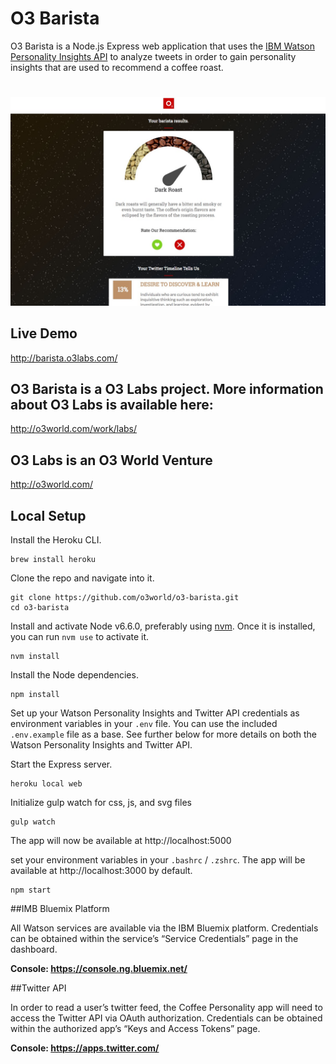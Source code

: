 # O3 Barista

O3 Barista is a Node.js Express web application that uses the [IBM Watson Personality Insights API](https://www.ibm.com/watson/developercloud/personality-insights.html) to analyze tweets in order to gain personality insights that are used to recommend a coffee roast.

#
![screenshot of project main page](/public/images/demo-screenshot.jpg)

## Live Demo

http://barista.o3labs.com/

## O3 Barista is a O3 Labs project. More information about O3 Labs is available here:

http://o3world.com/work/labs/

## O3 Labs is an O3 World Venture

http://o3world.com/

## Local Setup

Install the Heroku CLI.

```
brew install heroku
```

Clone the repo and navigate into it.

```
git clone https://github.com/o3world/o3-barista.git
cd o3-barista
```

Install and activate Node v6.6.0, preferably using [nvm](https://github.com/creationix/nvm). Once it is installed, you can run `nvm use` to activate it.

```
nvm install
```

Install the Node dependencies.

```
npm install
```

Set up your Watson Personality Insights and Twitter API credentials as environment variables in your `.env` file. You can use the included `.env.example` file as a base. See further below for more details on both the Watson Personality Insights and Twitter API.

Start the Express server.

```
heroku local web
```

Initialize gulp watch for css, js, and svg files

```
gulp watch
```

The app will now be available at http://localhost:5000

set your environment variables in your `.bashrc` / `.zshrc`. The app will be available at http://localhost:3000 by default.

```
npm start
```

##IMB Bluemix Platform

All Watson services are available via the IBM Bluemix platform. Credentials can be obtained within the service’s “Service Credentials” page in the dashboard.

**Console: https://console.ng.bluemix.net/**

##Twitter API

In order to read a user’s twitter feed, the Coffee Personality app will need to access the Twitter API via OAuth authorization. Credentials can be obtained within the authorized app’s “Keys and Access Tokens” page.

**Console: https://apps.twitter.com/**
